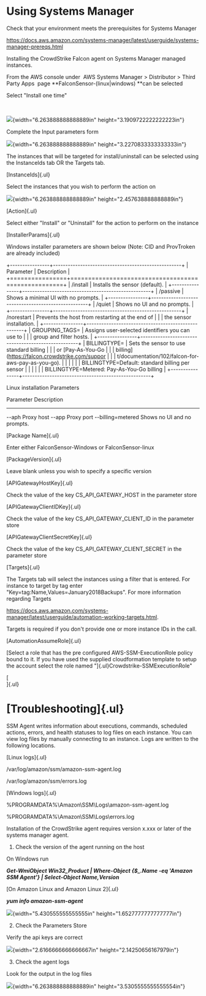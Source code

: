 Using Systems Manager
=====================

Check that your environment meets the prerequisites for Systems Manager

<https://docs.aws.amazon.com/systems-manager/latest/userguide/systems-manager-prereqs.html>

Installing the CrowdStrike Falcon agent on Systems Manager managed
instances.

From the AWS console under  AWS Systems Manager \> Distributor \> Third
Party Apps  page **FalconSensor-(linux\|windows) **can be selected 

Select "Install one time"

   

![](.//media/image1.tiff){width="6.263888888888889in"
height="3.1909722222222223in"}

Complete the Input parameters form

![](.//media/image2.png){width="6.263888888888889in"
height="3.2270833333333333in"}

The instances that will be targeted for install/uninstall can be
selected using the InstanceIds tab OR the Targets tab.

[InstanceIds]{.ul}

Select the instances that you wish to perform the action on

![](.//media/image3.png){width="6.263888888888889in"
height="2.457638888888889in"}

[Action]{.ul}

Select either "Install" or "Uninstall" for the action to perform on the
instance

[InstallerParams]{.ul}

Windows installer parameters are shown below (Note: CID and ProvTroken
are already included)

+----------------+----------------------------------------------------+
| Parameter      | Description                                        |
+================+====================================================+
| /install       | Installs the sensor (default).                     |
+----------------+----------------------------------------------------+
| /passive       | Shows a minimal UI with no prompts.                |
+----------------+----------------------------------------------------+
| /quiet         | Shows no UI and no prompts.                        |
+----------------+----------------------------------------------------+
| /norestart     | Prevents the host from restarting at the end of    |
|                | the sensor installation.                           |
+----------------+----------------------------------------------------+
| GROUPING_TAGS= | Assigns user-selected identifiers you can use to   |
|                | group and filter hosts.                            |
+----------------+----------------------------------------------------+
| BILLINGTYPE=   | Sets the sensor to use standard billing            |
|                | or [Pay-As-You-Go                                  |
|                | billing](https://falcon.crowdstrike.com/suppor     |
|                | t/documentation/102/falcon-for-aws-pay-as-you-go). |
|                |                                                    |
|                | BILLINGTYPE=Default: standard billing per sensor   |
|                |                                                    |
|                | BILLINGTYPE=Metered: Pay-As-You-Go billing         |
+----------------+----------------------------------------------------+

Linux installation Parameters

  Parameter            Description
  -------------------- -----------------------------
  \--aph               Proxy host
  \--app               Proxy port
  \--billing=metered   Shows no UI and no prompts.

[Package Name]{.ul}

Enter either FalconSensor-Windows or FalconSensor-linux

[PackageVersion]{.ul}

Leave blank unless you wish to specify a specific version

[APIGatewayHostKey]{.ul}

Check the value of the key CS_API_GATEWAY_HOST in the parameter store

[APIGatewayClientIDKey]{.ul}

Check the value of the key CS_API_GATEWAY_CLIENT_ID in the parameter
store

[APIGatewayClientSecretKey]{.ul}

Check the value of the key CS_API_GATEWAY_CLIENT_SECRET in the parameter
store

[Targets]{.ul}

The Targets tab will select the instances using a filter that is
entered. For instance to target by tag enter
"Key=tag:Name,Values=January2018Backups". For more information regarding
Targets

<https://docs.aws.amazon.com/systems-manager/latest/userguide/automation-working-targets.html>.

Targets is required if you don\'t provide one or more instance IDs in
the call.

[AutomationAssumeRole]{.ul}

[Select a role that has the pre configured AWS-SSM-ExecutionRole policy
bound to it. If you have used the supplied cloudformation template to
setup the account select the role named
"]{.ul}Crowdstrike-SSMExecutionRole"

[\
]{.ul}

[Troubleshooting]{.ul}
======================

SSM Agent writes information about executions, commands, scheduled
actions, errors, and health statuses to log files on each instance. You
can view log files by manually connecting to an instance. Logs are
written to the following locations.

[Linux logs]{.ul}

/var/log/amazon/ssm/amazon-ssm-agent.log

/var/log/amazon/ssm/errors.log

[Windows logs]{.ul}

%PROGRAMDATA%\\Amazon\\SSM\\Logs\\amazon-ssm-agent.log

%PROGRAMDATA%\\Amazon\\SSM\\Logs\\errors.log

Installation of the CrowdStrike agent requires version x.xxx or later of
the systems manager agent.

1.  Check the version of the agent running on the host

On Windows run

***Get-WmiObject Win32_Product \| Where-Object {\$\_.Name -eq \'Amazon
SSM Agent\'} \| Select-Object Name,Version***

[On Amazon Linux and Amazon Linux 2]{.ul}

***yum info amazon-ssm-agent***

![](.//media/image4.png){width="5.430555555555555in"
height="1.6527777777777777in"}

2.  Check the Parameters Store

Verify the api keys are correct

![](.//media/image5.png){width="2.6166666666666667in"
height="2.14250656167979in"}

3.  Check the agent logs

Look for the output in the log files

![](.//media/image6.png){width="6.263888888888889in"
height="3.5305555555555554in"}
